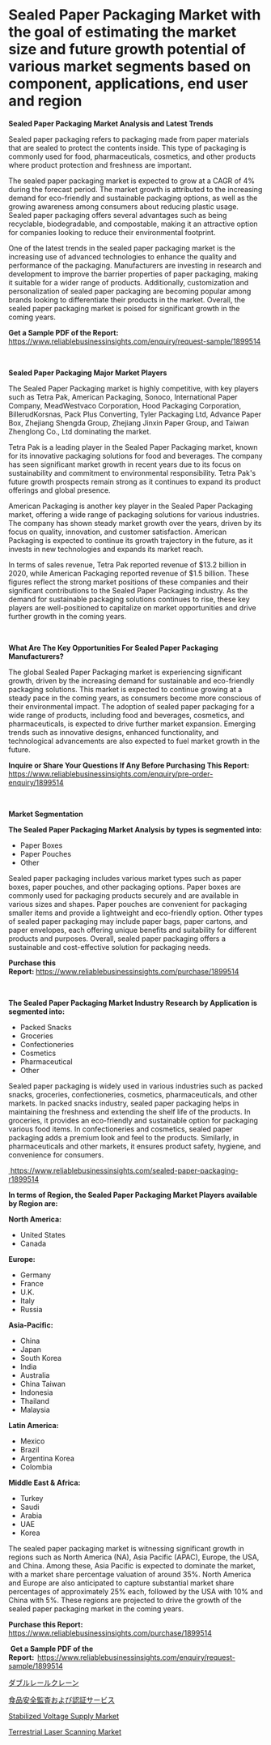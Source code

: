 <p><h1>Sealed Paper Packaging Market with the goal of estimating the market size and future growth potential of various market segments based on component, applications, end user and region</h1></p><p><strong>Sealed Paper Packaging Market Analysis and Latest Trends</strong></p>
<p><p>Sealed paper packaging refers to packaging made from paper materials that are sealed to protect the contents inside. This type of packaging is commonly used for food, pharmaceuticals, cosmetics, and other products where product protection and freshness are important.</p><p>The sealed paper packaging market is expected to grow at a CAGR of 4% during the forecast period. The market growth is attributed to the increasing demand for eco-friendly and sustainable packaging options, as well as the growing awareness among consumers about reducing plastic usage. Sealed paper packaging offers several advantages such as being recyclable, biodegradable, and compostable, making it an attractive option for companies looking to reduce their environmental footprint.</p><p>One of the latest trends in the sealed paper packaging market is the increasing use of advanced technologies to enhance the quality and performance of the packaging. Manufacturers are investing in research and development to improve the barrier properties of paper packaging, making it suitable for a wider range of products. Additionally, customization and personalization of sealed paper packaging are becoming popular among brands looking to differentiate their products in the market. Overall, the sealed paper packaging market is poised for significant growth in the coming years.</p></p>
<p><strong>Get a Sample PDF of the Report:&nbsp;</strong> <a href="https://www.reliablebusinessinsights.com/enquiry/request-sample/1899514">https://www.reliablebusinessinsights.com/enquiry/request-sample/1899514</a></p>
<p>&nbsp;</p>
<p><strong>Sealed Paper Packaging Major Market Players</strong></p>
<p><p>The Sealed Paper Packaging market is highly competitive, with key players such as Tetra Pak, American Packaging, Sonoco, International Paper Company, MeadWestvaco Corporation, Hood Packaging Corporation, BillerudKorsnas, Pack Plus Converting, Tyler Packaging Ltd, Advance Paper Box, Zhejiang Shengda Group, Zhejiang Jinxin Paper Group, and Taiwan Zhenglong Co., Ltd dominating the market.</p><p>Tetra Pak is a leading player in the Sealed Paper Packaging market, known for its innovative packaging solutions for food and beverages. The company has seen significant market growth in recent years due to its focus on sustainability and commitment to environmental responsibility. Tetra Pak's future growth prospects remain strong as it continues to expand its product offerings and global presence.</p><p>American Packaging is another key player in the Sealed Paper Packaging market, offering a wide range of packaging solutions for various industries. The company has shown steady market growth over the years, driven by its focus on quality, innovation, and customer satisfaction. American Packaging is expected to continue its growth trajectory in the future, as it invests in new technologies and expands its market reach.</p><p>In terms of sales revenue, Tetra Pak reported revenue of $13.2 billion in 2020, while American Packaging reported revenue of $1.5 billion. These figures reflect the strong market positions of these companies and their significant contributions to the Sealed Paper Packaging industry. As the demand for sustainable packaging solutions continues to rise, these key players are well-positioned to capitalize on market opportunities and drive further growth in the coming years.</p></p>
<p>&nbsp;</p>
<p><strong>What Are The Key Opportunities For Sealed Paper Packaging Manufacturers?</strong></p>
<p><p>The global Sealed Paper Packaging market is experiencing significant growth, driven by the increasing demand for sustainable and eco-friendly packaging solutions. This market is expected to continue growing at a steady pace in the coming years, as consumers become more conscious of their environmental impact. The adoption of sealed paper packaging for a wide range of products, including food and beverages, cosmetics, and pharmaceuticals, is expected to drive further market expansion. Emerging trends such as innovative designs, enhanced functionality, and technological advancements are also expected to fuel market growth in the future.</p></p>
<p><strong>Inquire or Share Your Questions If Any Before Purchasing This Report:</strong> <a href="https://www.reliablebusinessinsights.com/enquiry/pre-order-enquiry/1899514">https://www.reliablebusinessinsights.com/enquiry/pre-order-enquiry/1899514</a></p>
<p>&nbsp;</p>
<p><strong>Market Segmentation</strong></p>
<p><strong>The Sealed Paper Packaging Market Analysis by types is segmented into:</strong></p>
<p><ul><li>Paper Boxes</li><li>Paper Pouches</li><li>Other</li></ul></p>
<p><p>Sealed paper packaging includes various market types such as paper boxes, paper pouches, and other packaging options. Paper boxes are commonly used for packaging products securely and are available in various sizes and shapes. Paper pouches are convenient for packaging smaller items and provide a lightweight and eco-friendly option. Other types of sealed paper packaging may include paper bags, paper cartons, and paper envelopes, each offering unique benefits and suitability for different products and purposes. Overall, sealed paper packaging offers a sustainable and cost-effective solution for packaging needs.</p></p>
<p><strong>Purchase this Report:&nbsp;</strong><a href="https://www.reliablebusinessinsights.com/purchase/1899514">https://www.reliablebusinessinsights.com/purchase/1899514</a></p>
<p>&nbsp;</p>
<p><strong>The Sealed Paper Packaging Market Industry Research by Application is segmented into:</strong></p>
<p><ul><li>Packed Snacks</li><li>Groceries</li><li>Confectioneries</li><li>Cosmetics</li><li>Pharmaceutical</li><li>Other</li></ul></p>
<p><p>Sealed paper packaging is widely used in various industries such as packed snacks, groceries, confectioneries, cosmetics, pharmaceuticals, and other markets. In packed snacks industry, sealed paper packaging helps in maintaining the freshness and extending the shelf life of the products. In groceries, it provides an eco-friendly and sustainable option for packaging various food items. In confectioneries and cosmetics, sealed paper packaging adds a premium look and feel to the products. Similarly, in pharmaceuticals and other markets, it ensures product safety, hygiene, and convenience for consumers.</p></p>
<p><a href="https://www.reliablebusinessinsights.com/sealed-paper-packaging-r1899514">&nbsp;https://www.reliablebusinessinsights.com/sealed-paper-packaging-r1899514</a></p>
<p><strong>In terms of Region, the Sealed Paper Packaging Market Players available by Region are:</strong></p>
<p>
    <p> <strong> North America: </strong>
        <ul>
            <li>United States</li>
            <li>Canada</li>
        </ul>
        </p> 
    <p> <strong> Europe: </strong>
        <ul>
            <li>Germany</li>
            <li>France</li>
            <li>U.K.</li>
            <li>Italy</li>
            <li>Russia</li>
        </ul>
        </p> 
    <p> <strong> Asia-Pacific: </strong>
        <ul>
            <li>China</li>
            <li>Japan</li>
            <li>South Korea</li>
            <li>India</li>
            <li>Australia</li>
            <li>China Taiwan</li>
            <li>Indonesia</li>
            <li>Thailand</li>
            <li>Malaysia</li>
        </ul>
        </p> 
    <p> <strong> Latin America: </strong>
        <ul>
            <li>Mexico</li>
            <li>Brazil</li>
            <li>Argentina Korea</li>
            <li>Colombia</li>
        </ul>
        </p> 
    <p> <strong> Middle East & Africa: </strong>
        <ul>
            <li>Turkey</li>
            <li>Saudi</li>
            <li>Arabia</li>
            <li>UAE</li>
            <li>Korea</li>
        </ul>
    </p>
    </p>
<p><p>The sealed paper packaging market is witnessing significant growth in regions such as North America (NA), Asia Pacific (APAC), Europe, the USA, and China. Among these, Asia Pacific is expected to dominate the market, with a market share percentage valuation of around 35%. North America and Europe are also anticipated to capture substantial market share percentages of approximately 25% each, followed by the USA with 10% and China with 5%. These regions are projected to drive the growth of the sealed paper packaging market in the coming years.</p></p>
<p><strong>Purchase this Report: </strong><a href="https://www.reliablebusinessinsights.com/purchase/1899514">https://www.reliablebusinessinsights.com/purchase/1899514</a></p>
<p>&nbsp;<strong>Get a Sample PDF of the Report:&nbsp;&nbsp;</strong><a href="https://www.reliablebusinessinsights.com/enquiry/request-sample/1899514">https://www.reliablebusinessinsights.com/enquiry/request-sample/1899514</a></p>
<p><strong></strong></p>
<p><p><a href="https://github.com/AbigaleHuel/Market-Research-Report-List-1/blob/main/8807244176976.md">ダブルレールクレーン</a></p><p><a href="https://github.com/AdellaPrice2023/Market-Research-Report-List-2/blob/main/3317001176975.md">食品安全監査および認証サービス</a></p><p><a href="https://github.com/mabutironaldo/Market-Research-Report-List-5/blob/main/stabilized-voltage-supply-market.md">Stabilized Voltage Supply Market</a></p><p><a href="https://github.com/gikababa4/Market-Research-Report-List-1/blob/main/terrestrial-laser-scanning-market.md">Terrestrial Laser Scanning Market</a></p></p>
